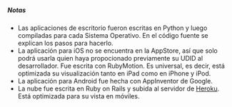 ##### Notas

* Las aplicaciones de escritorio fueron escritas en Python y luego compiladas para cada Sistema Operativo. En el código fuente se explican los pasos para hacerlo.
* La aplicación para iOS no se encuentra en la AppStore, así que solo podrá usarla quien haya propocionado previamente su UDID al desarrollador. Fue escrita con RubyMotion. Es universal, es decir, está optimizada su visualización tanto en iPad como en iPhone y iPod.
* La aplicación para Android fue hecha con AppInventor de Google.
* La nube fue escrita en Ruby on Rails y subida al servidor de [Heroku](https://www.heroku.com). Está optimizada para su vista en móviles.
